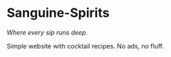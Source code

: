 Sanguine-Spirits
================

_Where every sip runs deep._

Simple website with cocktail recipes. No ads, no fluff.

